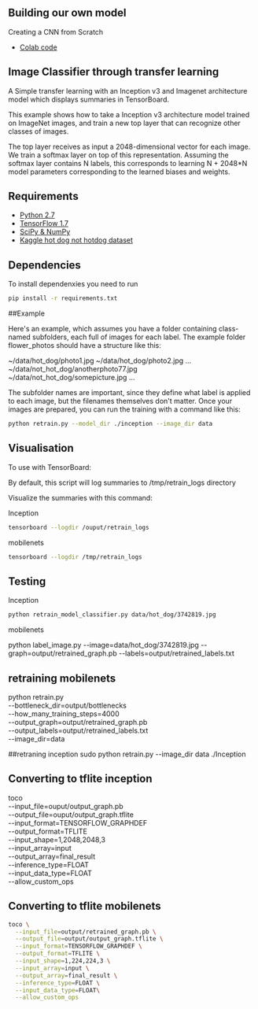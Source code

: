 
[logo]:https://github.com/iamukasa/hot_not/blob/master/irvnin-01.png

## Building our own model

Creating a CNN from Scratch
* [Colab code](https://colab.research.google.com/drive/10XIGvbdXPX9525yedCWDvYterIYYhbKY)



## Image Classifier through transfer learning

A Simple transfer learning with an Inception v3 and Imagenet architecture model which
displays summaries in TensorBoard.

This example shows how to take a Inception v3 architecture model trained on
ImageNet images, and train a new top layer that can recognize other classes of
images.

The top layer receives as input a 2048-dimensional vector for each image. We
train a softmax layer on top of this representation. Assuming the softmax layer
contains N labels, this corresponds to learning N + 2048*N model parameters
corresponding to the learned biases and weights.


## Requirements

* [Python 2.7](https://www.python.org/download/releases/2.7/)
* [TensorFlow 1.7](https://www.tensorflow.org/install/)
* [SciPy & NumPy](http://scipy.org/install.html)
* [Kaggle hot dog not hotdog  dataset](https://drive.google.com/drive/folders/1y-nVLx4tGrdSohdlbYOgAfWoB7uWy3Fi?usp=sharing)


## Dependencies
 To install dependenxies you need to run

```bash
pip install -r requirements.txt
```


##Example

Here's an example, which assumes you have a folder containing class-named
subfolders, each full of images for each label. The example folder flower_photos
should have a structure like this:

~/data/hot_dog/photo1.jpg
~/data/hot_dog/photo2.jpg
...
~/data/not_hot_dog/anotherphoto77.jpg
~/data/not_hot_dog/somepicture.jpg
...

The subfolder names are important, since they define what label is applied to
each image, but the filenames themselves don't matter. Once your images are
prepared, you can run the training with a command like this:

```bash
python retrain.py --model_dir ./inception --image_dir data
```

## Visualisation
To use with TensorBoard:

By default, this script will log summaries to /tmp/retrain_logs directory

Visualize the summaries with this command:

Inception

```bash
tensorboard --logdir /ouput/retrain_logs

```

mobilenets
```bash
tensorboard --logdir /tmp/retrain_logs

```

## Testing

Inception
```bash
python retrain_model_classifier.py data/hot_dog/3742819.jpg
```
mobilenets


python label_image.py --image=data/hot_dog/3742819.jpg --graph=output/retrained_graph.pb --labels=output/retrained_labels.txt





## retraining mobilenets
python retrain.py \
  --bottleneck_dir=output/bottlenecks \
  --how_many_training_steps=4000 \
  --output_graph=output/retrained_graph.pb \
  --output_labels=output/retrained_labels.txt \
  --image_dir=data

##retraning inception
sudo python retrain.py --image_dir data ./Inception 

## Converting to tflite inception

toco \
  --input_file=ouput/output_graph.pb \
  --output_file=ouput/output_graph.tflite \
  --input_format=TENSORFLOW_GRAPHDEF \
  --output_format=TFLITE \
  --input_shape=1,2048,2048,3 \
  --input_array=input \
  --output_array=final_result \
  --inference_type=FLOAT \
  --input_data_type=FLOAT\
  --allow_custom_ops

## Converting to tflite mobilenets
``` bash
toco \
  --input_file=output/retrained_graph.pb \
  --output_file=output/output_graph.tflite \
  --input_format=TENSORFLOW_GRAPHDEF \
  --output_format=TFLITE \
  --input_shape=1,224,224,3 \
  --input_array=input \
  --output_array=final_result \
  --inference_type=FLOAT \
  --input_data_type=FLOAT\
  --allow_custom_ops

```
